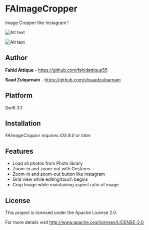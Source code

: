 # FAImageCropper
Image Cropper like Instagram !


![Alt text](http://i.imgur.com/koU7beQ.gif "FAImageCropper-Gif")

![Alt text](http://i.imgur.com/M7yBDoM.png "FAImageCropper-Image")


## Author

**Fahid Attique** - https://github.com/fahidattique55

**Saad Zulqarnain** - https://github.com/shsaadzulqarnain

## Platform

Swift 3.1


## Installation

*FAImageCropper requires iOS 8.0 or later.*


## Features

* Load all photos from Photo library
* Zoom-in and zoom-out with Gestures
* Zoom-in and zoom-out button like instagram
* Grid view while editing/touch begins
* Crop Image while maintaining aspect ratio of image


## License

This project is licensed under the  Apache License 2.0. 

For more details visit http://www.apache.org/licenses/LICENSE-2.0
